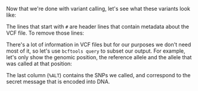 <script>
/*
	bowtie2 -x $REF -U reads.fq -S aligned.sam; samtools sort -o aligned.sorted.bam aligned.sam;  bcftools mpileup -f $REF_FASTA aligned.sorted.bam | bcftools call -m -v -Ob -o variants.bcf -; bcftools index variants.bcf
*/

import Execute from "./components/Execute.svelte";
</script>

Now that we're done with variant calling, let's see what these variants look like:

<Execute command="bcftools view variants.bcf" />

The lines that start with `#` are header lines that contain metadata about the VCF file. To remove those lines:

<Execute command="bcftools view --no-header variants.bcf" />

There's a lot of information in VCF files but for our purposes we don't need most of it, so let's use `bcftools query` to subset our output. For example, let's only show the genomic position, the reference allele and the allele that was called at that position:

<Execute command='bcftools query --format "%POS\t%REF\t%ALT\n" variants.bcf' />

The last column (`%ALT`) contains the SNPs we called, and correspond to the secret message that is encoded into DNA.

